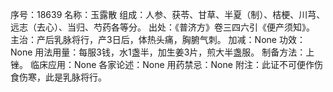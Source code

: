 序号：18639
名称：玉露散
组成：人参、获苓、甘草、半夏（制）、桔梗、川芎、远志（去心）、当归、芍药各等分。
出处：《普济方》卷三四六引《便产须知》。
主治：产后乳脉将行，产3日后，体热头痛，胸腑气刺。
加减：None
功效：None
用法用量：每服3钱，水1盏半，加生姜3片，煎大半盏服。
制备方法：上锉。
临床应用：None
各家论述：None
用药禁忌：None
附注：此证不可便作伤食伤寒，此是乳脉将行。
